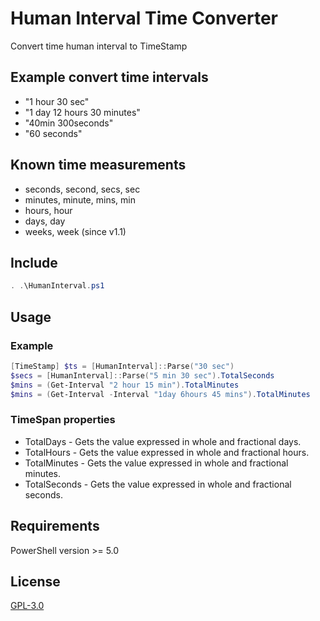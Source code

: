 # Human Interval Time Converter
Convert time human interval to TimeStamp

## Example convert time intervals
* "1 hour 30 sec"
* "1 day 12 hours 30 minutes"
* "40min 300seconds"
* "60 seconds"

## Known time measurements
* seconds, second, secs, sec
* minutes, minute, mins, min
* hours, hour
* days, day
* weeks, week (since v1.1)

## Include
```powershell
. .\HumanInterval.ps1
```

## Usage
### Example
```powershell
[TimeStamp] $ts = [HumanInterval]::Parse("30 sec")
$secs = [HumanInterval]::Parse("5 min 30 sec").TotalSeconds
$mins = (Get-Interval "2 hour 15 min").TotalMinutes
$mins = (Get-Interval -Interval "1day 6hours 45 mins").TotalMinutes
```

### TimeSpan properties
* TotalDays - Gets the value expressed in whole and fractional days.
* TotalHours - Gets the value expressed in whole and fractional hours.
* TotalMinutes - Gets the value expressed in whole and fractional minutes.
* TotalSeconds - Gets the value expressed in whole and fractional seconds.

## Requirements
PowerShell version >= 5.0

## License
[GPL-3.0](https://github.com/Quake4/HumanInterval/blob/master/LICENSE)
